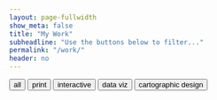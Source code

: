 ```yaml
---
layout: page-fullwidth
show_meta: false
title: "My Work"
subheadline: "Use the buttons below to filter..."
permalink: "/work/"
header: no
---
```


<!-- use isotope.js to create and organize content here -->
<div id="filters" class="button-group filter-button-group">
  <button data-filter="*">all</button>
  <button data-filter=".print">print</button>
  <button data-filter=".web">interactive</button>
  <button data-filter=".data-viz">data viz</button>
  <button data-filter=".carto">cartographic design</button>
</div>

<!-- to-do: create and populate these with templates & JSON data -->
<div id="target" class="grid print carto"></div>

<!-- template for rendering isotope grid items -->
<script id="item-template" type="text/x-handlebars-template">
    <div class="grid-item {{ size }}  {{ type }}">
    <a href="{{ post-url }}">
      <img class="item-img" src="{{ img }}">
    </a>
    <div class="item-meta">
      <a href="{{ post-url }}">
        <h4 class="item-title">{{ title }}</h4>
      </a>
      <p class="item-description">{{ description }}</p>
    </div>
  </div>  
</script>